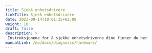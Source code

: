 ```yaml
---
title: Sjekk enhetsdrivere
linkTitle: Sjekk enhetsdrivere
date: 2023-09-14T10:01:35+02:00
weight: 10
draft: false
description: >
 Instruksjonene for å sjekke enhetsdriverne dine finner du her
manualLink: /no/docs/diagnosis/hardware/
---
```

